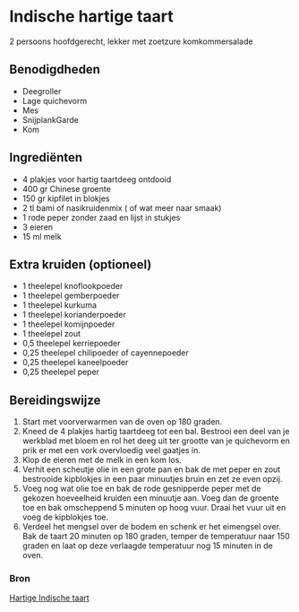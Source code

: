 # Indische hartige taart

2 persoons hoofdgerecht, lekker met zoetzure komkommersalade

## Benodigdheden

- Deegroller
- Lage quichevorm
- Mes
- SnijplankGarde
- Kom

## Ingrediënten

- 4 plakjes voor hartig taartdeeg ontdooid
- 400 gr Chinese groente
- 150 gr kipfilet in blokjes
- 2 tl bami of nasikruidenmix ( of wat meer naar smaak)
- 1 rode peper zonder zaad en lijst in stukjes
- 3 eieren
- 15 ml melk

## Extra kruiden (optioneel)

- 1 theelepel knoflookpoeder
- 1 theelepel gemberpoeder
- 1 theelepel kurkuma
- 1 theelepel korianderpoeder
- 1 theelepel komijnpoeder
- 1 theelepel zout
- 0,5 theelepel kerriepoeder
- 0,25 theelepel chilipoeder of cayennepoeder
- 0,25 theelepel kaneelpoeder
- 0,25 theelepel peper

## Bereidingswijze

1. Start met voorverwarmen van de oven op 180 graden.
2. Kneed de 4 plakjes hartig taartdeeg tot een bal. Bestrooi een deel van je werkblad met bloem en rol
het deeg uit ter grootte van je quichevorm en prik er met een vork overvloedig veel gaatjes in.
3. Klop de eieren met de melk in een kom los.
4. Verhit een scheutje olie in een grote pan en bak de met peper en zout bestrooide kipblokjes in een paar
minuutjes bruin en zet ze even opzij.
5. Voeg nog wat olie toe en bak de rode gesnipperde peper met de gekozen hoeveelheid kruiden een
minuutje aan. Voeg dan de groente toe en bak omscheppend 5 minuten op hoog vuur.
Draai het vuur uit en voeg de kipblokjes toe.
6. Verdeel het mengsel over de bodem en schenk er het eimengsel over. Bak de taart 20 minuten op 180
graden, temper de temperatuur naar 150 graden en laat op deze verlaagde temperatuur nog 15 minuten
in de oven.

### Bron

[Hartige Indische taart](https://www.smulweb.nl/recepten/1469659/Hartige-indische-taart)